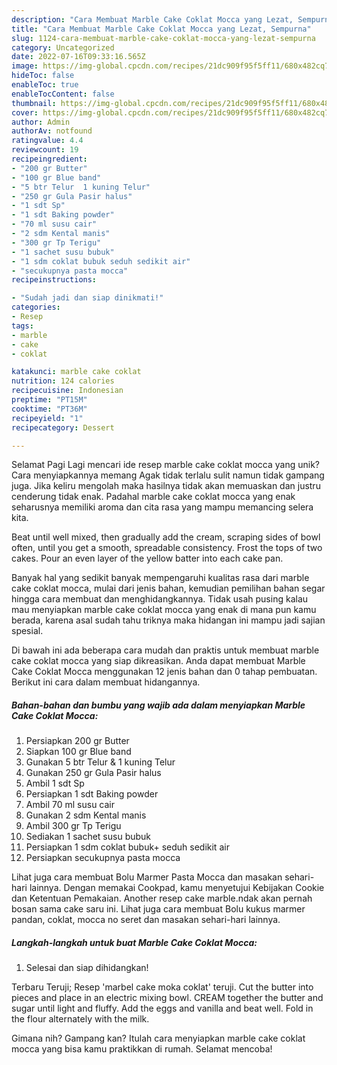 ```yaml
---
description: "Cara Membuat Marble Cake Coklat Mocca yang Lezat, Sempurna"
title: "Cara Membuat Marble Cake Coklat Mocca yang Lezat, Sempurna"
slug: 1124-cara-membuat-marble-cake-coklat-mocca-yang-lezat-sempurna
category: Uncategorized
date: 2022-07-16T09:33:16.565Z
image: https://img-global.cpcdn.com/recipes/21dc909f95f5ff11/680x482cq70/marble-cake-coklat-mocca-foto-resep-utama.jpg
hideToc: false
enableToc: true
enableTocContent: false
thumbnail: https://img-global.cpcdn.com/recipes/21dc909f95f5ff11/680x482cq70/marble-cake-coklat-mocca-foto-resep-utama.jpg
cover: https://img-global.cpcdn.com/recipes/21dc909f95f5ff11/680x482cq70/marble-cake-coklat-mocca-foto-resep-utama.jpg
author: Admin
authorAv: notfound
ratingvalue: 4.4
reviewcount: 19
recipeingredient:
- "200 gr Butter"
- "100 gr Blue band"
- "5 btr Telur  1 kuning Telur"
- "250 gr Gula Pasir halus"
- "1 sdt Sp"
- "1 sdt Baking powder"
- "70 ml susu cair"
- "2 sdm Kental manis"
- "300 gr Tp Terigu"
- "1 sachet susu bubuk"
- "1 sdm coklat bubuk seduh sedikit air"
- "secukupnya pasta mocca"
recipeinstructions:

- "Sudah jadi dan siap dinikmati!"
categories:
- Resep
tags:
- marble
- cake
- coklat

katakunci: marble cake coklat 
nutrition: 124 calories
recipecuisine: Indonesian
preptime: "PT15M"
cooktime: "PT36M"
recipeyield: "1"
recipecategory: Dessert

---
```



Selamat Pagi Lagi mencari ide resep marble cake coklat mocca yang unik? Cara menyiapkannya memang Agak tidak terlalu sulit namun tidak gampang juga. Jika keliru mengolah maka hasilnya tidak akan memuaskan dan justru cenderung tidak enak. Padahal marble cake coklat mocca yang enak seharusnya memiliki aroma dan cita rasa yang mampu memancing selera kita.


Beat until well mixed, then gradually add the cream, scraping sides of bowl often, until you get a smooth, spreadable consistency. Frost the tops of two cakes. Pour an even layer of the yellow batter into each cake pan.

Banyak hal yang sedikit banyak mempengaruhi kualitas rasa dari marble cake coklat mocca, mulai dari jenis bahan, kemudian pemilihan bahan segar hingga cara membuat dan menghidangkannya. Tidak usah pusing kalau mau menyiapkan marble cake coklat mocca yang enak di mana pun kamu berada, karena asal sudah tahu triknya maka hidangan ini mampu jadi sajian spesial.


Di bawah ini ada beberapa cara mudah dan praktis untuk membuat marble cake coklat mocca yang siap dikreasikan. Anda dapat membuat Marble Cake Coklat Mocca menggunakan 12 jenis bahan dan 0 tahap pembuatan. Berikut ini cara dalam membuat hidangannya.

<!--inarticleads1-->

##### Bahan-bahan dan bumbu yang wajib ada dalam menyiapkan Marble Cake Coklat Mocca:

1. Persiapkan 200 gr Butter
1. Siapkan 100 gr Blue band
1. Gunakan 5 btr Telur &amp; 1 kuning Telur
1. Gunakan 250 gr Gula Pasir halus
1. Ambil 1 sdt Sp
1. Persiapkan 1 sdt Baking powder
1. Ambil 70 ml susu cair
1. Gunakan 2 sdm Kental manis
1. Ambil 300 gr Tp Terigu
1. Sediakan 1 sachet susu bubuk
1. Persiapkan 1 sdm coklat bubuk+ seduh sedikit air
1. Persiapkan secukupnya pasta mocca


Lihat juga cara membuat Bolu Marmer Pasta Mocca dan masakan sehari-hari lainnya. Dengan memakai Cookpad, kamu menyetujui Kebijakan Cookie dan Ketentuan Pemakaian. Another resep cake marble.ndak akan pernah bosan sama cake saru ini. Lihat juga cara membuat Bolu kukus marmer pandan, coklat, mocca no seret dan masakan sehari-hari lainnya. 

<!--inarticleads2-->

##### Langkah-langkah untuk buat Marble Cake Coklat Mocca:


1. Selesai dan siap dihidangkan!

Terbaru Teruji; Resep &#39;marbel cake moka coklat&#39; teruji. Cut the butter into pieces and place in an electric mixing bowl. CREAM together the butter and sugar until light and fluffy. Add the eggs and vanilla and beat well. Fold in the flour alternately with the milk. 

Gimana nih? Gampang kan? Itulah cara menyiapkan marble cake coklat mocca yang bisa kamu praktikkan di rumah. Selamat mencoba!

